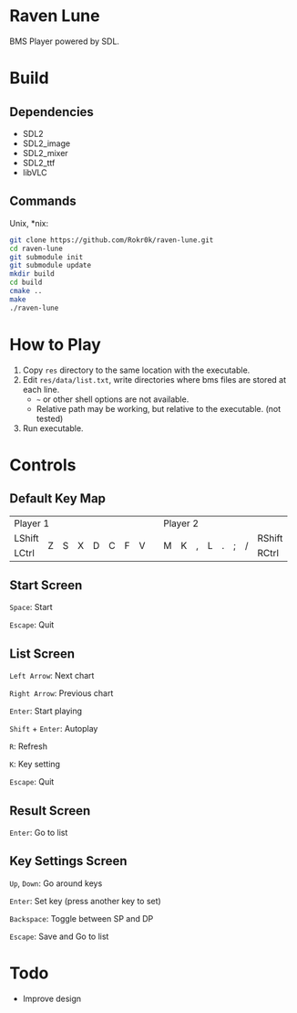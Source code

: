 # Raven Lune

BMS Player powered by SDL.

# Build

## Dependencies

- SDL2
- SDL2_image
- SDL2_mixer
- SDL2_ttf
- libVLC

## Commands

Unix, \*nix:

```sh
git clone https://github.com/Rokr0k/raven-lune.git
cd raven-lune
git submodule init
git submodule update
mkdir build
cd build
cmake ..
make
./raven-lune
```

# How to Play

1. Copy `res` directory to the same location with the executable.
2. Edit `res/data/list.txt`, write directories where bms files are stored at each line.
   - `~` or other shell options are not available.
   - Relative path may be working, but relative to the executable. (not tested)
3. Run executable.

# Controls

## Default Key Map

<table>
   <tr>
      <td colspan="8">Player 1</td>
      <td rowspan="3"></td>
      <td colspan="8">Player 2</td>
   </tr>
   <tr>
      <td>LShift</td>
      <td rowspan="2">Z</td>
      <td rowspan="2">S</td>
      <td rowspan="2">X</td>
      <td rowspan="2">D</td>
      <td rowspan="2">C</td>
      <td rowspan="2">F</td>
      <td rowspan="2">V</td>
      <td rowspan="2">M</td>
      <td rowspan="2">K</td>
      <td rowspan="2">,</td>
      <td rowspan="2">L</td>
      <td rowspan="2">.</td>
      <td rowspan="2">;</td>
      <td rowspan="2">/</td>
      <td>RShift</td>
   </tr>
   <tr>
      <td>LCtrl</td>
      <td>RCtrl</td>
   </tr>
</table>

## Start Screen

`Space`: Start

`Escape`: Quit

## List Screen

`Left Arrow`: Next chart

`Right Arrow`: Previous chart

`Enter`: Start playing

`Shift` + `Enter`: Autoplay

`R`: Refresh

`K`: Key setting

`Escape`: Quit

## Result Screen

`Enter`: Go to list

## Key Settings Screen

`Up`, `Down`: Go around keys

`Enter`: Set key (press another key to set)

`Backspace`: Toggle between SP and DP

`Escape`: Save and Go to list

# Todo

- Improve design
